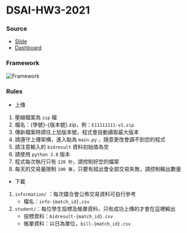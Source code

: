 # DSAI-HW3-2021

### Source

  - [Slide](https://docs.google.com/presentation/d/1JW27_5HXYZhqWmgvDhtXBaFTOfksO_dS/edit#slide=id.p1)
  - [Dashboard](https://docs.google.com/spreadsheets/d/1cjhQewnXT2IbmYkGXRYNC5PlGRafcbVprCjgSFyDAaU/edit?pli=1#gid=0)

### Framework

![Framework](https://imgur.com/x1UlliA.jpg)

### Rules

- 上傳

1. 壓縮檔案為 `zip` 檔
1. 檔名：{學號}-{版本號}.zip，例：`E11111111-v1.zip`
1. 傳新檔案時請往上加版本號，程式會自動讀取最大版本
1. 請遵守上傳架構，進入點為 `main.py` ，隨意更改會讀不到您的程式
1. 請注意輸入的 `bidresult` 資料初始值為空
1. 請使用 `python 3.8` 版本
1. 程式每次執行只有 `120 秒`，請控制好您的檔案
1. 每天的交易量限制 `100 筆`，只要有超出會全部交易失敗，請控制輸出數量

- 下載

1. `information/` ：每次媒合會公佈交易資料可自行參考
    - 檔名：`info-{match_id}.csv`
2. `student/`：每位學生投標及帳單資料，只有成功上傳的才會在這裡輸出
    - 投標資料：`bidresult-{match_id}.csv`
    - 帳單資料：以日為單位，`bill-{match_id}.csv`
